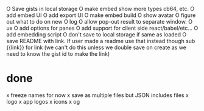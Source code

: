 O Save gists in local storage
O make embed show more types cb64, etc.
O add embed UI
O add export UI
O make embed build
O show avatar
  O figure out what to do on new
O log
O allow pop-out result to separate window.
O ux
O add options for panes
O add support for client side react/babel/etc...
O add embedding script
O don't save to local storage if same as loaded
O save README with link. If user made a readme use that instead though sub {{link}} for link
  (we can't do this unless we double save on create as we need to know the gist id to make the link)

# done
x freeze names for now
x save as multiple files but JSON includes files
x logo
  x app logos
  x icons
  x og
